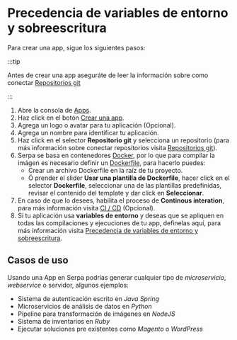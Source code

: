 # Precedencia de variables de entorno y sobreescritura

Para crear una app, sigue los siguientes pasos:

:::tip

Antes de crear una app aseguráte de leer la información sobre como conectar [Repositorios git](/docs/apps/git-repos)

:::

1. Abre la consola de [Apps](https://beta.serpa.cloud/dashboard/projects/apps).
2. Haz click en el botón [Crear una app](https://beta.serpa.cloud/dashboard/projects/apps/create).
3. Agrega un logo o avatar para tu aplicación (Opcional).
4. Agrega un nombre para identificar tu aplicación.
5. Haz click en el selector **Repositorio git** y selecciona un repositorio (para más información sobre conectar repositorios visita [Repositorios git](/docs/apps/git-repos)).
6. Serpa se basa en contenedores [Docker](https://www.docker.com/), por lo que para compilar la imágen es necesario definir un [Dockerfile](https://docs.docker.com/engine/reference/builder/), para hacerlo puedes:
   - Crear un archivo Dockerfile en la raíz de tu proyecto.
   - Ó prender el slider **Usar una plantilla de Dockerfile**, hacer click en el selector **Dockerfile**, seleccionar una de las plantillas predefinidas, revisar el contenido del template y dar click en **Seleccionar**.
7. En caso de que lo desees, habilita el proceso de **Continous interation**, para más información visita [CI / CD](/docs/apps/ci-cd) (Opcional).
8. Si tu aplicación usa **variables de entorno** y deseas que se apliquen en todas las compilaciones y ejecuciones de tu app, definelas aquí, para más información visita [Precedencia de variables de entorno y sobreescritura](/docs/apps/env-vars).

## Casos de uso

Usando una App en Serpa podrías generar cualquier tipo de _microservicio_, _webservice_ o servidor, algunos ejemplos:

- Sistema de autenticación escrito en _Java Spring_
- Microservicios de análisis de datos en _Python_
- Pipeline para transformación de imágenes en _NodeJS_
- Sistema de inventarios en _Ruby_
- Ejecutar soluciones pre existentes como _Magento_ o _WordPress_
